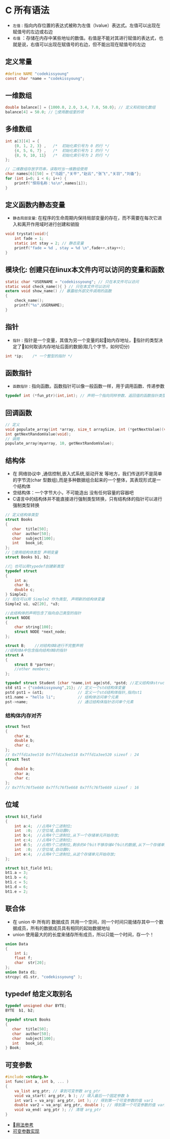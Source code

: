 # C 所有语法

- `左值` : 指向内存位置的表达式被称为左值（lvalue）表达式。左值可以出现在赋值号的左边或右边
- `右值` ：存储在内存中某些地址的数值。右值是不能对其进行赋值的表达式，也就是说，右值可以出现在赋值号的右边，但不能出现在赋值号的左边

## 定义常量

```c
#define NAME "codekissyoung"
const char *name = "codekissyoung";
```

## 一维数组

```c
double balance[] = {1000.0, 2.0, 3.4, 7.0, 50.0}; // 定义和初始化数组
balance[4] = 50.0; // 使用数组里的项
```

## 多维数组

```c
int a[3][4] = {
    {0, 1, 2, 3} ,   /*  初始化索引号为 0 的行 */
    {4, 5, 6, 7} ,   /*  初始化索引号为 1 的行 */
    {8, 9, 10, 11}   /*  初始化索引号为 2 的行 */
};

// 二维数组存放字符串，读取时当一维数组使用
char names[6][50] = {"马超","关平","赵云","张飞","关羽","刘备"};
for (int i=0; i < 6; i++) {
    printf("悍将名称：%s\n",names[i]);
}
```

## 定义函数内静态变量

- `静态局部变量`: 在程序的生命周期内保持局部变量的存在，而不需要在每次它进入和离开作用域时进行创建和销毁

```c
void trystat(void){
    int fade = 1;
    static int stay = 2; // 静态变量
    printf("fade = %d , stay = %d \n",fade++,stay++);
}
```

## 模块化: 创建只在linux本文件内可以访问的变量和函数

```c
static char *USERNAME = "codekissyoung"; // 只在本文件可以访问
static void check_name(){ } // 只在本文件可以访问
extern void show_name() // 暴露给外部文件调用的函数
{
    check_name();
    printf("%s",USERNAME);
}
```

## 指针

- `指针` : 指针是一个变量，其值为另一个变量的起始内存地址，指针的类型决定了如何取该内存地址后面的数据(取几个字节，如何切分)

```c
int *ip;    /* 一个整型的指针 */
```

## 函数指针

- `函数指针` : 指向函数。函数指针可以像一般函数一样，用于调用函数、传递参数

```c
typedef int (*fun_ptr)(int,int); // 声明一个指向同样参数、返回值的函数指针类型
```

## 回调函数

```c
// 定义
void populate_array(int *array, size_t arraySize, int (*getNextValue)(void));
int getNextRandomValue(void);
// 调用
populate_array(myarray, 10, getNextRandomValue);
```

## 结构体

- 在 网络协议中 ,通信控制,嵌入式系统,驱动开发 等地方，我们传送的不是简单的字节流(char 型数组),而是多种数据组合起来的一个整体，其表现形式是一个结构体
- 空结构体：一个字节大小，不可能造出 没有任何容量的容器吧
- C语言中的结构体并不能直接进行强制类型转换，只有结构体的指针可以进行强制类型转换

```c
// 定义结构体类型
struct Books
{
   char  title[50];
   char  author[50];
   char  subject[100];
   int   book_id;
};
// 使用结构体类型 声明变量
struct Books b1, b2;

// 也可以用typedef创建新类型
typedef struct
{
    int a;
    char b;
    double c;
} Simple2;
// 现在可以用 Simple2 作为类型, 声明新的结构体变量
Simple2 u1, u2[20], *u3;

//此结构体的声明包含了指向自己类型的指针
struct NODE
{
    char string[100];
    struct NODE *next_node;
};

struct B;    //对结构体B进行不完整声明
//结构体A中包含指向结构体B的指针
struct A
{
    struct B *partner;
    //other members;
};

typedef struct Student {char *name,int age}std, *pstd; //定义结构体struct Student,取别名为std
std st1 = {"codekissyoung",21}; // 定义一个std结构体变量
pstd pst1 = &st1;               // 定义一个std结构体指针,指向st1
st1.name = "hello li";          // 结构体访问单个元素
pst->name;                      // 通过结构体指针访问单个元素
```

### 结构体内存对齐

```c
struct Test
{
    char a;
    double b;
    char c;
};
// 0x7ffd1a3ee510 0x7ffd1a3ee518 0x7ffd1a3ee520 sizeof : 24
struct Test
{
    double b;
    char a;
    char c;
};
// 0x7ffc76f5e660 0x7ffc76f5e668 0x7ffc76f5e669 sizeof : 16
```

## 位域

```c
struct bit_field
{
    int a:4;  //占用4个二进制位;
    int  :0;  //空位域,自动置0;
    int b:4;  //占用4个二进制位,从下一个存储单元开始存放;
    int c:4;  //占用4个二进制位;
    int d:5;  //占用5个二进制位,剩余的4个bit不够存储4个bit的数据,从下一个存储单元开始存放;
    int  :0;  //空位域,自动置0;
    int e:4;  //占用4个二进制位,从这个存储单元开始存放;
};

struct bit_field bt1;
bt1.a = 3;
bt1.b = 4;
bt1.c = 5;
bt1.d = 6;
bt1.e = 2;
```

## 联合体

- 在 union 中 所有的 数据成员 共用一个空间，同一个时间只能储存其中一个数据成员，所有的数据成员具有相同的起始数据地址
- union 使用最大的的长度来储存所有成员，所以只能一个时间，存一个！

```c
union Data
{
    int i;
    float f;
    char  str[20];
};
union Data d1;
strcpy( d1.str, "codekissyoung" );
```

## typedef 给定义取别名

```c
typedef unsigned char BYTE;
BYTE  b1, b2;

typedef struct Books
{
   char  title[50];
   char  author[50];
   char  subject[100];
   int   book_id;
} Book;
```

## 可变参数

```c
#include <stdarg.h>
int func(int a, int b, ... )
{
    va_list arg_ptr; // 拿到可变参数 arg_ptr
    void va_start( arg_ptr, b ); // 填入最后一个固定参数 b
    int var1 = va_arg( arg_ptr, int ); // 得到第一个可变参数的值 var1
    double var2 = va_arg( arg_ptr, double ); // 得到第一个可变参数的值 var2
    void va_end( arg_ptr ); // 清理 arg_ptr
}
```

- [用法参考](https://www.cnblogs.com/edver/p/8419807.html)
- [可变参数实现](https://blog.csdn.net/smstong/article/details/50751121)